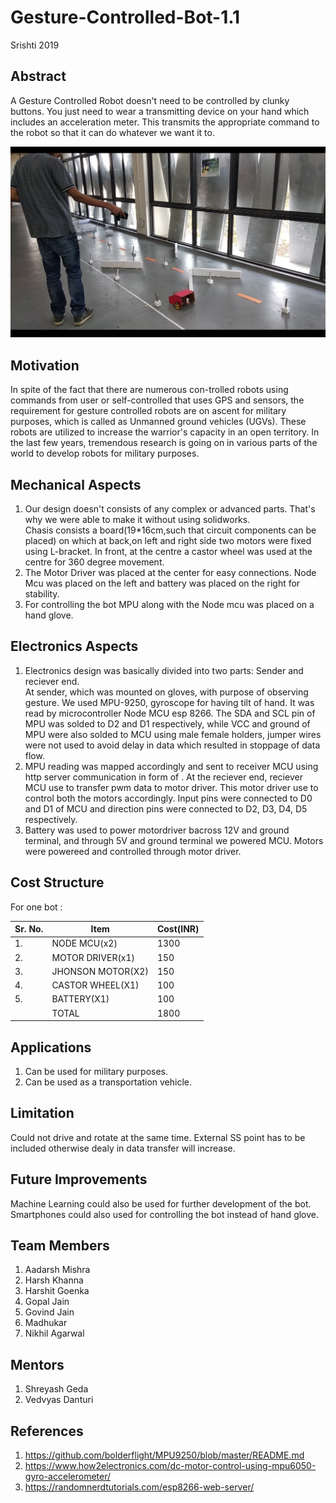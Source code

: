 # Gesture-Controlled-Bot-1.1
Srishti 2019  
## Abstract  
A Gesture Controlled Robot doesn't need to be controlled by clunky buttons. You just need to wear a transmitting device on your hand which includes an acceleration meter. This transmits the appropriate command to the robot so that it can do whatever we want it to.  

![Image 3](https://github.com/Nikhil569/Gesture-Controlled-Bot-1.1/blob/patch-1/Images%20and%20Videos/Images/Implementation%20-%203.jpeg)   

## Motivation   
In spite of the fact that there are numerous con-trolled robots using commands from user or self-controlled that uses GPS and sensors, the requirement for gesture controlled robots are on ascent for military purposes, which is called as Unmanned ground vehicles (UGVs). These robots are utilized to increase the warrior's capacity in an open territory. In the last few years, tremendous research is going on in various parts of the world to develop robots for military purposes.     

## Mechanical Aspects   
1. Our design doesn't consists of any complex or advanced parts. That's why we were able to make it without using solidworks.  
Chasis consists a board(19*16cm,such that circuit components can be placed) on which at back,on left and right side two motors were fixed using L-bracket. In front, at the centre a castor wheel was used at the centre for 360 degree movement.
2. The Motor Driver was placed at the center for easy connections. Node Mcu was placed on the left and battery was placed on the right for stability.   
3. For controlling the bot MPU along with the Node mcu was placed on a hand glove.  

## Electronics Aspects   
1. Electronics design was basically divided into two parts: Sender and reciever end.  
At sender, which was mounted on gloves, with purpose of observing gesture. We used MPU-9250, gyroscope for having tilt of hand. It was read by microcontroller Node MCU esp 8266. The SDA and SCL pin of MPU was solded to D2 and D1 respectively, while VCC and ground of MPU were also solded to MCU using male female holders, jumper wires were not used to avoid delay in data which resulted in stoppage of data flow.   
2. MPU reading was mapped accordingly and sent to receiver MCU using http server  communication in form of . At the reciever end, reciever MCU use to transfer pwm data to motor driver. This motor driver use to control both the motors accordingly. Input pins were connected to D0 and D1 of MCU and direction pins were connected to D2, D3, D4, D5 respectively.   
3. Battery was used to power motordriver bacross 12V and ground terminal, and through 5V and ground terminal we powered MCU. Motors were powereed and controlled through motor driver.

## Cost Structure
For one bot :      
        
| Sr. No. | Item | Cost(INR) |  
|---------|---------|---------|    
| 1. | NODE MCU(x2) | 1300 |   
| 2. | MOTOR DRIVER(x1) | 150 |      
| 3. | JHONSON MOTOR(X2) | 150 |      
| 4. | CASTOR WHEEL(X1) | 100 |      
| 5. | BATTERY(X1) | 100 |     
|    | TOTAL | 1800 | 

## Applications
1. Can be used for military purposes.    
2. Can be used as a transportation vehicle.   

## Limitation   
Could not drive and rotate at the same time. External SS point has to be included otherwise dealy in data transfer will increase.   
 
## Future Improvements
Machine Learning could also be used for further development of the bot. Smartphones could also used for controlling the bot instead of hand glove.

## Team Members
1. Aadarsh Mishra  
2. Harsh Khanna  
3. Harshit Goenka  
4. Gopal Jain  
5. Govind Jain  
6. Madhukar  
7. Nikhil Agarwal  

## Mentors  
1. Shreyash Geda
2. Vedvyas Danturi  
   
## References    
1. https://github.com/bolderflight/MPU9250/blob/master/README.md
2. https://www.how2electronics.com/dc-motor-control-using-mpu6050-gyro-accelerometer/
3. https://randomnerdtutorials.com/esp8266-web-server/



